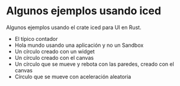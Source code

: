 # Algunos ejemplos usando iced

Algunos ejemplos usando el crate iced para UI en Rust.

- El típico contador
- Hola mundo usando una aplicación y no un Sandbox
- Un círculo creado con un widget
- Un círculo creado con el canvas
- Un círculo que se mueve y rebota con las paredes, creado con el canvas
- Círculo que se mueve con aceleración aleatoria